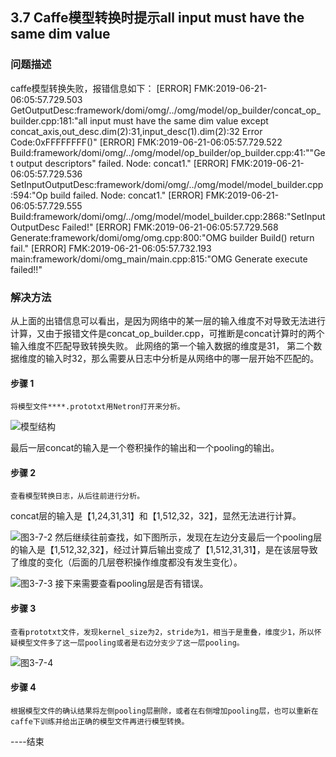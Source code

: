 ## 3.7 Caffe模型转换时提示all input must have the same dim value
### 问题描述
caffe模型转换失败，报错信息如下：
[ERROR] FMK:2019-06-21-06:05:57.729.503 GetOutputDesc:framework/domi/omg/../omg/model/op_builder/concat_op_builder.cpp:181:"all input must have the same dim value except concat_axis,out_desc.dim(2):31,input_desc(1).dim(2):32 Error Code:0xFFFFFFFF()" 
[ERROR] FMK:2019-06-21-06:05:57.729.522 Build:framework/domi/omg/../omg/model/op_builder/op_builder.cpp:41:""Get output descriptors" failed. Node: concat1." 
[ERROR] FMK:2019-06-21-06:05:57.729.536 SetInputOutputDesc:framework/domi/omg/../omg/model/model_builder.cpp:594:"Op build failed. Node: concat1." 
[ERROR] FMK:2019-06-21-06:05:57.729.555 Build:framework/domi/omg/../omg/model/model_builder.cpp:2868:"SetInputOutputDesc Failed!" 
[ERROR] FMK:2019-06-21-06:05:57.729.568 Generate:framework/domi/omg/omg.cpp:800:"OMG builder Build() return fail." 
[ERROR] FMK:2019-06-21-06:05:57.732.193 main:framework/domi/omg_main/main.cpp:815:"OMG Generate execute failed!!"
### 解决方法
从上面的出错信息可以看出，是因为网络中的某一层的输入维度不对导致无法进行计算，又由于报错文件是concat_op_builder.cpp，可推断是concat计算时的两个输入维度不匹配导致转换失败。
此网络的第一个输入数据的维度是31， 第二个数据维度的输入时32，那么需要从日志中分析是从网络中的哪一层开始不匹配的。
#### 步骤 1 
    将模型文件****.prototxt用Netron打开来分析。
	
![模型结构](https://gitee.com/Atlas200DK/FAQ/raw/master/part3/img/3-7-1.jpg)

最后一层concat的输入是一个卷积操作的输出和一个pooling的输出。
#### 步骤 2 
    查看模型转换日志，从后往前进行分析。
concat层的输入是【1,24,31,31】和【1,512,32，32】，显然无法进行计算。

![图3-7-2](https://gitee.com/Atlas200DK/FAQ/raw/master/part3/img/3-7-2.png)
然后继续往前查找，如下图所示，发现在左边分支最后一个pooling层的输入是【1,512,32,32】，经过计算后输出变成了【1,512,31,31】，是在该层导致了维度的变化（后面的几层卷积操作维度都没有发生变化）。

![图3-7-3](https://gitee.com/Atlas200DK/FAQ/raw/master/part3/img/3-7-3.png)
接下来需要查看pooling层是否有错误。

#### 步骤 3 
    查看prototxt文件，发现kernel_size为2，stride为1，相当于是重叠，维度少1，所以怀疑模型文件多了这一层pooling或者是右边分支少了这一层pooling。

![图3-7-4](https://gitee.com/Atlas200DK/FAQ/raw/master/part3/img/3-7-4.png)

#### 步骤 4 
    根据模型文件的确认结果将左侧pooling层删除，或者在右侧增加pooling层，也可以重新在caffe下训练并给出正确的模型文件再进行模型转换。
----结束

